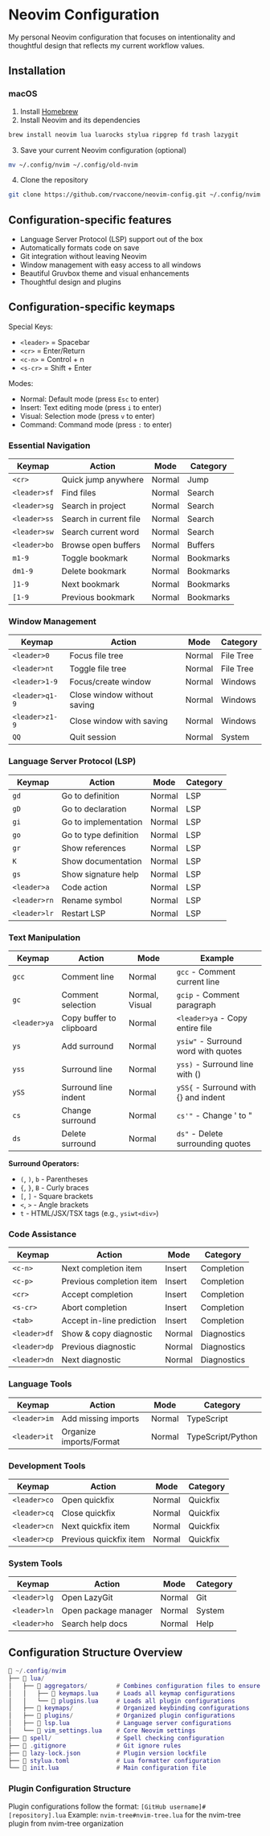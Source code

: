 # Neovim Configuration

My personal Neovim configuration that focuses on intentionality and thoughtful design that reflects my current workflow values.

## Installation

### macOS

1. Install [Homebrew](https://brew.sh/)
2. Install Neovim and its dependencies

```bash
brew install neovim lua luarocks stylua ripgrep fd trash lazygit
```

3. Save your current Neovim configuration (optional)

```bash
mv ~/.config/nvim ~/.config/old-nvim
```

4. Clone the repository

```bash
git clone https://github.com/rvaccone/neovim-config.git ~/.config/nvim
```

## Configuration-specific features

- Language Server Protocol (LSP) support out of the box
- Automatically formats code on save
- Git integration without leaving Neovim
- Window management with easy access to all windows
- Beautiful Gruvbox theme and visual enhancements
- Thoughtful design and plugins

## Configuration-specific keymaps

Special Keys:

- `<leader>` = Spacebar
- `<cr>` = Enter/Return
- `<c-n>` = Control + n
- `<s-cr>` = Shift + Enter

Modes:

- Normal: Default mode (press `Esc` to enter)
- Insert: Text editing mode (press `i` to enter)
- Visual: Selection mode (press `v` to enter)
- Command: Command mode (press `:` to enter)

### Essential Navigation

| Keymap       | Action                 | Mode   | Category  |
| ------------ | ---------------------- | ------ | --------- |
| `<cr>`       | Quick jump anywhere    | Normal | Jump      |
| `<leader>sf` | Find files             | Normal | Search    |
| `<leader>sg` | Search in project      | Normal | Search    |
| `<leader>ss` | Search in current file | Normal | Search    |
| `<leader>sw` | Search current word    | Normal | Search    |
| `<leader>bo` | Browse open buffers    | Normal | Buffers   |
| `m1-9`       | Toggle bookmark        | Normal | Bookmarks |
| `dm1-9`      | Delete bookmark        | Normal | Bookmarks |
| `]1-9`       | Next bookmark          | Normal | Bookmarks |
| `[1-9`       | Previous bookmark      | Normal | Bookmarks |

### Window Management

| Keymap         | Action                      | Mode   | Category  |
| -------------- | --------------------------- | ------ | --------- |
| `<leader>0`    | Focus file tree             | Normal | File Tree |
| `<leader>nt`   | Toggle file tree            | Normal | File Tree |
| `<leader>1-9`  | Focus/create window         | Normal | Windows   |
| `<leader>q1-9` | Close window without saving | Normal | Windows   |
| `<leader>z1-9` | Close window with saving    | Normal | Windows   |
| `QQ`           | Quit session                | Normal | System    |

### Language Server Protocol (LSP)

| Keymap       | Action                | Mode   | Category |
| ------------ | --------------------- | ------ | -------- |
| `gd`         | Go to definition      | Normal | LSP      |
| `gD`         | Go to declaration     | Normal | LSP      |
| `gi`         | Go to implementation  | Normal | LSP      |
| `go`         | Go to type definition | Normal | LSP      |
| `gr`         | Show references       | Normal | LSP      |
| `K`          | Show documentation    | Normal | LSP      |
| `gs`         | Show signature help   | Normal | LSP      |
| `<leader>a`  | Code action           | Normal | LSP      |
| `<leader>rn` | Rename symbol         | Normal | LSP      |
| `<leader>lr` | Restart LSP           | Normal | LSP      |

### Text Manipulation

| Keymap       | Action                   | Mode           | Example                              |
| ------------ | ------------------------ | -------------- | ------------------------------------ |
| `gcc`        | Comment line             | Normal         | `gcc` - Comment current line         |
| `gc`         | Comment selection        | Normal, Visual | `gcip` - Comment paragraph           |
| `<leader>ya` | Copy buffer to clipboard | Normal         | `<leader>ya` - Copy entire file      |
| `ys`         | Add surround             | Normal         | `ysiw"` - Surround word with quotes  |
| `yss`        | Surround line            | Normal         | `yss)` - Surround line with ()       |
| `ySS`        | Surround line indent     | Normal         | `ySS{` - Surround with {} and indent |
| `cs`         | Change surround          | Normal         | `cs'"` - Change ' to "               |
| `ds`         | Delete surround          | Normal         | `ds"` - Delete surrounding quotes    |

**Surround Operators:**

- `(`, `)`, `b` - Parentheses
- `{`, `}`, `B` - Curly braces
- `[`, `]` - Square brackets
- `<`, `>` - Angle brackets
- `t` - HTML/JSX/TSX tags (e.g., `ysiwt<div>`)

### Code Assistance

| Keymap       | Action                    | Mode   | Category    |
| ------------ | ------------------------- | ------ | ----------- |
| `<c-n>`      | Next completion item      | Insert | Completion  |
| `<c-p>`      | Previous completion item  | Insert | Completion  |
| `<cr>`       | Accept completion         | Insert | Completion  |
| `<s-cr>`     | Abort completion          | Insert | Completion  |
| `<tab>`      | Accept in-line prediction | Insert | Completion  |
| `<leader>df` | Show & copy diagnostic    | Normal | Diagnostics |
| `<leader>dp` | Previous diagnostic       | Normal | Diagnostics |
| `<leader>dn` | Next diagnostic           | Normal | Diagnostics |

### Language Tools

| Keymap       | Action                  | Mode   | Category          |
| ------------ | ----------------------- | ------ | ----------------- |
| `<leader>im` | Add missing imports     | Normal | TypeScript        |
| `<leader>it` | Organize imports/Format | Normal | TypeScript/Python |

### Development Tools

| Keymap       | Action                 | Mode   | Category |
| ------------ | ---------------------- | ------ | -------- |
| `<leader>co` | Open quickfix          | Normal | Quickfix |
| `<leader>cq` | Close quickfix         | Normal | Quickfix |
| `<leader>cn` | Next quickfix item     | Normal | Quickfix |
| `<leader>cp` | Previous quickfix item | Normal | Quickfix |

### System Tools

| Keymap       | Action               | Mode   | Category |
| ------------ | -------------------- | ------ | -------- |
| `<leader>lg` | Open LazyGit         | Normal | Git      |
| `<leader>ln` | Open package manager | Normal | System   |
| `<leader>ho` | Search help docs     | Normal | Help     |

## Configuration Structure Overview

```lua
📁 ~/.config/nvim
├── 📁 lua/
│   ├── 📁 aggregators/        # Combines configuration files to ensure modularity
│   │   ├── 📄 keymaps.lua     # Loads all keymap configurations
│   │   └── 📄 plugins.lua     # Loads all plugin configurations
│   ├── 📁 keymaps/            # Organized keybinding configurations
│   ├── 📁 plugins/            # Organized plugin configurations
│   ├── 📄 lsp.lua             # Language server configurations
│   └── 📄 vim_settings.lua    # Core Neovim settings
├── 📁 spell/                  # Spell checking configuration
├── 📄 .gitignore              # Git ignore rules
├── 📄 lazy-lock.json          # Plugin version lockfile
├── 📄 stylua.toml             # Lua formatter configuration
└── 📄 init.lua                # Main configuration file
```

### Plugin Configuration Structure

Plugin configurations follow the format: `[GitHub username]#[repository].lua`
Example: `nvim-tree#nvim-tree.lua` for the nvim-tree plugin from nvim-tree organization
